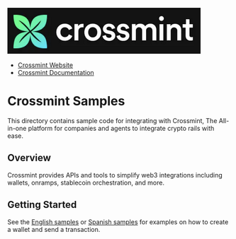 ![Crossmint Banner](assets/crossmint_dark.png)
- [Crossmint Website](https://crossmint.com)
- [Crossmint Documentation](https://docs.crossmint.com)

# Crossmint Samples

This directory contains sample code for integrating with Crossmint, The All-in-one platform for companies and agents to integrate crypto rails with ease.

## Overview

Crossmint provides APIs and tools to simplify web3 integrations including wallets, onramps, stablecoin orchestration, and more.

## Getting Started

See the [English samples](samples/en/wallet_tx_send_en.md) or [Spanish samples](samples/es/wallet_tx_send_es.md) for examples on how to create a wallet and send a transaction.
